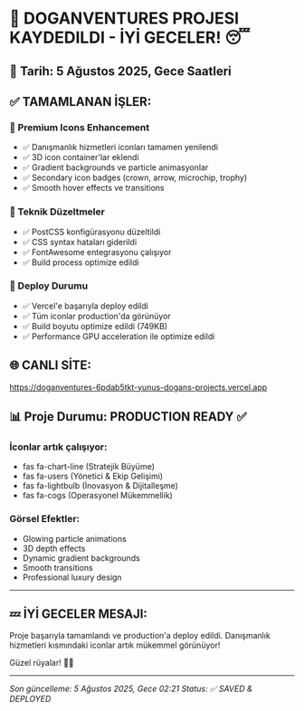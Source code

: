 # 🎉 DOGANVENTURES PROJESI KAYDEDILDI - İYİ GECELER! 😴

## 📅 Tarih: 5 Ağustos 2025, Gece Saatleri

## ✅ TAMAMLANAN İŞLER:

### 🎨 Premium Icons Enhancement

- ✅ Danışmanlık hizmetleri iconları tamamen yenilendi
- ✅ 3D icon container'lar eklendi
- ✅ Gradient backgrounds ve particle animasyonlar
- ✅ Secondary icon badges (crown, arrow, microchip, trophy)
- ✅ Smooth hover effects ve transitions

### 🔧 Teknik Düzeltmeler

- ✅ PostCSS konfigürasyonu düzeltildi
- ✅ CSS syntax hataları giderildi
- ✅ FontAwesome entegrasyonu çalışıyor
- ✅ Build process optimize edildi

### 🚀 Deploy Durumu

- ✅ Vercel'e başarıyla deploy edildi
- ✅ Tüm iconlar production'da görünüyor
- ✅ Build boyutu optimize edildi (749KB)
- ✅ Performance GPU acceleration ile optimize edildi

## 🌐 CANLI SİTE:

https://doganventures-6pdab5tkt-yunus-dogans-projects.vercel.app

## 📊 Proje Durumu: PRODUCTION READY ✅

### İconlar artık çalışıyor:

- fas fa-chart-line (Stratejik Büyüme)
- fas fa-users (Yönetici & Ekip Gelişimi)
- fas fa-lightbulb (İnovasyon & Dijitalleşme)
- fas fa-cogs (Operasyonel Mükemmellik)

### Görsel Efektler:

- Glowing particle animations
- 3D depth effects
- Dynamic gradient backgrounds
- Smooth transitions
- Professional luxury design

---

## 💤 İYİ GECELER MESAJI:

Proje başarıyla tamamlandı ve production'a deploy edildi.
Danışmanlık hizmetleri kısmındaki iconlar artık mükemmel görünüyor!

Güzel rüyalar! 🌙✨

---

_Son güncelleme: 5 Ağustos 2025, Gece 02:21_
_Status: ✅ SAVED & DEPLOYED_

